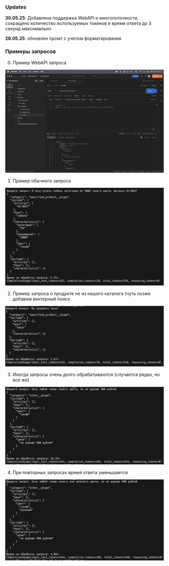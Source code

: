 ### Updates

**30.05.25**: Добавлена поддержка WebAPI и многопоточности, сокращено количество используемых токенов и время ответа до 3 секунд максимально

**28.05.25**: обновлен промт с учетом форматирования

### Примеры запросов

0. Пример WebAPI запроса

![web_api.png](img/web_api.png)

1. Пример обычного запроса

![regular_resp](img/regular_resp.png)

2. Пример запроса о продукте не из нашего каталога (чуть позже добавим векторный поиск

![other_product_resp](img/other_product_resp.png)

3. Иногда запросы очень долго обрабатываются (случается редко, но все же)

![very_long_resp](img/very_long_resp.png)

4. При повторных запросах время ответа уменьшается

![shortened_resp](img/shortened_resp.png)